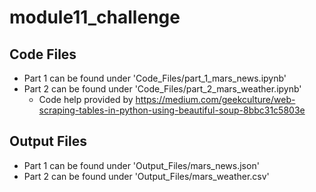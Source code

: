 # module11_challenge

## Code Files
* Part 1 can be found under 'Code_Files/part_1_mars_news.ipynb'
* Part 2 can be found under 'Code_Files/part_2_mars_weather.ipynb'
  * Code help provided by https://medium.com/geekculture/web-scraping-tables-in-python-using-beautiful-soup-8bbc31c5803e

## Output Files
* Part 1 can be found under 'Output_Files/mars_news.json'
* Part 2 can be found under 'Output_Files/mars_weather.csv'
